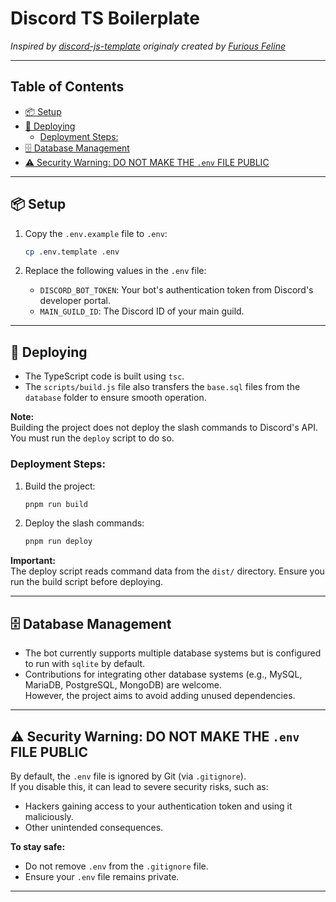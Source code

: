 # Discord TS Boilerplate

*Inspired by [discord-js-template](https://github.com/Maximus7474/discord-js-template) originaly created by [Furious Feline](https://github.com/FissionFeline)*

---

## Table of Contents
  - [📦 Setup](#-setup)
  - [🚀 Deploying](#-deploying)
    - [Deployment Steps:](#deployment-steps)
  - [🗄️ Database Management](#️-database-management)
  - [⚠️ Security Warning: DO NOT MAKE THE `.env` FILE PUBLIC](#️-security-warning-do-not-make-the-env-file-public)

---

## 📦 Setup

1. Copy the `.env.example` file to `.env`:
   ```bash
   cp .env.template .env
   ```

2. Replace the following values in the `.env` file:
   - `DISCORD_BOT_TOKEN`: Your bot's authentication token from Discord's developer portal.
   - `MAIN_GUILD_ID`: The Discord ID of your main guild.

---

## 🚀 Deploying

- The TypeScript code is built using `tsc`.  
- The `scripts/build.js` file also transfers the `base.sql` files from the `database` folder to ensure smooth operation.

**Note:**  
Building the project does not deploy the slash commands to Discord's API. You must run the `deploy` script to do so.

### Deployment Steps:
1. Build the project:
   ```bash
   pnpm run build
   ```
2. Deploy the slash commands:
   ```bash
   pnpm run deploy
   ```

**Important:**  
The deploy script reads command data from the `dist/` directory. Ensure you run the build script before deploying.

---

## 🗄️ Database Management

- The bot currently supports multiple database systems but is configured to run with `sqlite` by default.
- Contributions for integrating other database systems (e.g., MySQL, MariaDB, PostgreSQL, MongoDB) are welcome.  
  However, the project aims to avoid adding unused dependencies.

---

## ⚠️ Security Warning: DO NOT MAKE THE `.env` FILE PUBLIC

By default, the `.env` file is ignored by Git (via `.gitignore`).  
If you disable this, it can lead to severe security risks, such as:

- Hackers gaining access to your authentication token and using it maliciously.
- Other unintended consequences.

**To stay safe:**
- Do not remove `.env` from the `.gitignore` file.
- Ensure your `.env` file remains private.

---
